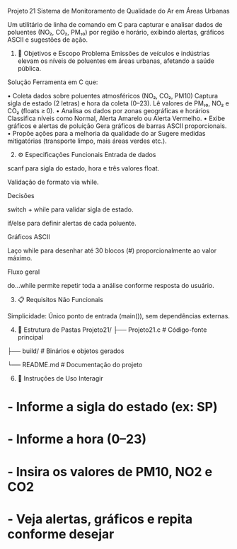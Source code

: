 Projeto 21
Sistema de Monitoramento de Qualidade do Ar em Áreas Urbanas

Um utilitário de linha de comando em C para capturar e analisar dados de poluentes (NO₂, CO₂, PM₁₀) por região e horário, exibindo alertas, gráficos ASCII e sugestões de ação.

1. 🔭 Objetivos e Escopo
Problema
Emissões de veículos e indústrias elevam os níveis de poluentes em áreas urbanas, afetando a saúde pública.

Solução
Ferramenta em C que:

• Coleta dados sobre poluentes atmosféricos (NO₂, CO₂, PM10) 
    Captura sigla de estado (2 letras) e hora da coleta (0–23).
    Lê valores de PM₁₀, NO₂ e CO₂ (floats ≥ 0).
• Analisa os dados por zonas geográficas e horários 
    Classifica níveis como Normal, Alerta Amarelo ou Alerta Vermelho.
• Exibe gráficos e alertas de poluição
    Gera gráficos de barras ASCII proporcionais.
• Propõe ações para a melhoria da qualidade do ar 
    Sugere medidas mitigatórias (transporte limpo, mais áreas verdes etc.).


2. ⚙️ Especificações Funcionais
  Entrada de dados

  scanf para sigla do estado, hora e três valores float.

  Validação de formato via while.

  Decisões

  switch + while para validar sigla de estado.

  if/else para definir alertas de cada poluente.

  Gráficos ASCII

  Laço while para desenhar até 30 blocos (#) proporcionalmente ao valor máximo.

  Fluxo geral

  do…while permite repetir toda a análise conforme resposta do usuário.

3. 📋 Requisitos Não Funcionais

Simplicidade: Único ponto de entrada (main()), sem dependências externas.

4. 📂 Estrutura de Pastas
Projeto21/
├── Projeto21.c        # Código-fonte principal

├── build/             # Binários e objetos gerados

└── README.md          # Documentação do projeto

6. 🚀 Instruções de Uso
 Interagir
#    - Informe a sigla do estado (ex: SP)
#    - Informe a hora (0–23)
#    - Insira os valores de PM10, NO2 e CO2
#    - Veja alertas, gráficos e repita conforme desejar

